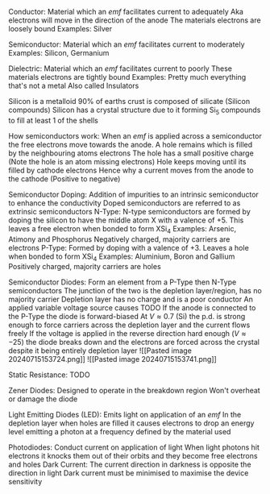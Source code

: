 Conductor: Material which an $emf$ facilitates current to adequately
	Aka electrons will move in the direction of the anode
	The materials electrons are loosely bound
	Examples: Silver

Semiconductor: Material which an $emf$ facilitates current to moderately
	Examples: Silicon, Germanium

Dielectric: Material which an $emf$ facilitates current to poorly
	These materials electrons are tightly bound
	Examples: Pretty much everything that's not a metal
	Also called Insulators

Silicon is a metalloid
90% of earths crust is composed of silicate (Silicon compounds)
Silicon has a crystal structure due to it forming Si$_5$ compounds to fill at least 1 of the shells

How semiconductors work:
	When an $emf$ is applied across a semiconductor the free electrons move towards the anode. A hole remains which is filled by the neighbouring atoms electrons
	The hole has a small positive charge (Note the hole is an atom missing electrons)
	Hole keeps moving until its filled by cathode electrons
	Hence why a current moves from the anode to the cathode (Positive to negative)

Semiconductor Doping:
	Addition of impurities to an intrinsic semiconductor to enhance the conductivity
	Doped semiconductors are referred to as extrinsic semiconductors
	N-Type:
		N-type semiconductors are formed by doping the silicon to have the middle atom X with a valence of +5. This leaves a free electron when bonded to form XSi$_4$
		Examples: Arsenic, Atimony and Phosphorus
		Negatively charged, majority carriers are electrons
	P-Type:
		Formed by doping with a valence of +3. Leaves a hole when bonded to form XSi$_4$
		Examples: Aluminium, Boron and Gallium
		Positively charged, majority carriers are holes

Semiconductor Diodes:
	Form an element from a P-Type then N-Type semiconductors
	The junction of the two is the depletion layer/region, has no majority carrier
	Depletion layer has no charge and is a poor conductor
	An applied variable voltage source causes TODO
	If the anode is connected to the P-Type the diode is forward-biased
		At $V \approx 0.7$ (Si) the p.d. is strong enough to force carriers across the depletion layer and the current flows freely
	If the voltage is applied in the reverse direction hard enough ($V \approx -25$) the diode breaks down and the electrons are forced across the crystal despite it being entirely depletion layer 
	![[Pasted image 20240715153724.png]]
	![[Pasted image 20240715153741.png]]

Static Resistance:
	TODO

Zener Diodes:
	Designed to operate in the breakdown region
	Won't overheat or damage the diode

Light Emitting Diodes (LED):
	Emits light on application of an $emf$
	In the depletion layer when holes are filled it causes electrons to drop an energy level emitting a photon at a frequency defined by the material used

Photodiodes:
	Conduct current on application of light
	When light photons hit electrons it knocks them out of their orbits and they become free electrons and holes
	Dark Current:
		The current direction in darkness is opposite the direction in light
		Dark current must be minimised to maximise the device sensitivity